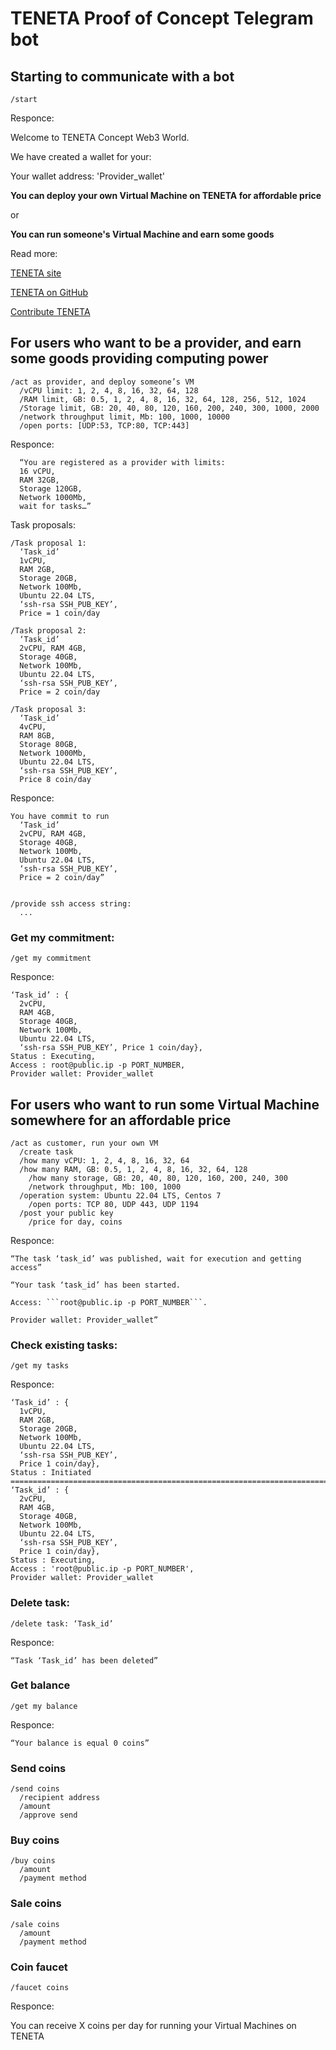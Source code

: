 # TENETA Proof of Concept Telegram bot

## Starting to communicate with a bot

```
/start
```

Responce:


Welcome to TENETA Concept Web3 World.

We have created a wallet for your:

Your wallet address: 'Provider_wallet'

**You can deploy your own Virtual Machine on TENETA for affordable price**

or

**You can run someone's Virtual Machine and earn some goods**


Read more:

[TENETA site](https://teneta.io)

[TENETA on GitHub](https://github.com/teneta-io)

[Contribute TENETA](mailto:join@teneta.io)


## For users who want to be a provider, and earn some goods providing computing power

```
/act as provider, and deploy someone’s VM
  /vCPU limit: 1, 2, 4, 8, 16, 32, 64, 128
  /RAM limit, GB: 0.5, 1, 2, 4, 8, 16, 32, 64, 128, 256, 512, 1024
  /Storage limit, GB: 20, 40, 80, 120, 160, 200, 240, 300, 1000, 2000
  /network throughput limit, Mb: 100, 1000, 10000
  /open ports: [UDP:53, TCP:80, TCP:443]
```

Responce:

```
  “You are registered as a provider with limits:
  16 vCPU,
  RAM 32GB,
  Storage 120GB,
  Network 1000Mb,
  wait for tasks…”

```
Task proposals:
```
/Task proposal 1:
  ‘Task_id’
  1vCPU,
  RAM 2GB,
  Storage 20GB,
  Network 100Mb,
  Ubuntu 22.04 LTS,
  ‘ssh-rsa SSH_PUB_KEY’,
  Price = 1 coin/day

/Task proposal 2:
  ‘Task_id’
  2vCPU, RAM 4GB,
  Storage 40GB,
  Network 100Mb,
  Ubuntu 22.04 LTS,
  ‘ssh-rsa SSH_PUB_KEY’,
  Price = 2 coin/day

/Task proposal 3:
  ‘Task_id’
  4vCPU,
  RAM 8GB,
  Storage 80GB,
  Network 1000Mb,
  Ubuntu 22.04 LTS,
  ‘ssh-rsa SSH_PUB_KEY’,
  Price 8 coin/day
```
Responce:
```
You have commit to run
  ‘Task_id’
  2vCPU, RAM 4GB,
  Storage 40GB,
  Network 100Mb,
  Ubuntu 22.04 LTS,
  ‘ssh-rsa SSH_PUB_KEY’,
  Price = 2 coin/day”


/provide ssh access string:
  ...
```

### Get my commitment:

```
/get my commitment
```

Responce:

```
‘Task_id’ : {
  2vCPU,
  RAM 4GB,
  Storage 40GB,
  Network 100Mb,
  Ubuntu 22.04 LTS,
  ‘ssh-rsa SSH_PUB_KEY’, Price 1 coin/day},
Status : Executing,
Access : root@public.ip -p PORT_NUMBER,
Provider wallet: Provider_wallet
```

## For users who want to run some Virtual Machine somewhere for an affordable price

```
/act as customer, run your own VM
  /create task
  /how many vCPU: 1, 2, 4, 8, 16, 32, 64
  /how many RAM, GB: 0.5, 1, 2, 4, 8, 16, 32, 64, 128
	/how many storage, GB: 20, 40, 80, 120, 160, 200, 240, 300
	/network throughput, Mb: 100, 1000		
  /operation system: Ubuntu 22.04 LTS, Centos 7
	/open ports: TCP 80, UDP 443, UDP 1194
  /post your public key
	/price for day, coins
```

Responce:

```
“The task ‘task_id’ was published, wait for execution and getting access”

“Your task ‘task_id’ has been started.

Access: ```root@public.ip -p PORT_NUMBER```.

Provider wallet: Provider_wallet”
```

### Check existing tasks:

```
/get my tasks
```
Responce:
```
‘Task_id’ : {
  1vCPU,
  RAM 2GB,
  Storage 20GB,
  Network 100Mb,
  Ubuntu 22.04 LTS,
  ‘ssh-rsa SSH_PUB_KEY’,
  Price 1 coin/day},
Status : Initiated
================================================================================
‘Task_id’ : {
  2vCPU,
  RAM 4GB,
  Storage 40GB,
  Network 100Mb,
  Ubuntu 22.04 LTS,
  ‘ssh-rsa SSH_PUB_KEY’,
  Price 1 coin/day},
Status : Executing,
Access : 'root@public.ip -p PORT_NUMBER',
Provider wallet: Provider_wallet
```

### Delete task:

```
/delete task: ‘Task_id’
```

Responce:

```
“Task ‘Task_id’ has been deleted”
```

### Get balance

```
/get my balance
```
Responce:
```
“Your balance is equal 0 coins”
```

### Send coins

```
/send coins
  /recipient address
  /amount
  /approve send
```

### Buy coins

```
/buy coins
  /amount
  /payment method
```

### Sale coins

```
/sale coins
  /amount
  /payment method  
```

### Coin faucet

```
/faucet coins
```

Responce:

You can receive X coins per day for running your Virtual Machines on TENETA
